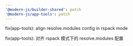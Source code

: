 ```yaml
---
'@modern-js/builder-shared': patch
'@modern-js/app-tools': patch
---
```


fix(app-tools): align resolve.modules config in rspack mode

fix(app-tools): 对齐 rspack 模式下的 resolve.modules 配置
